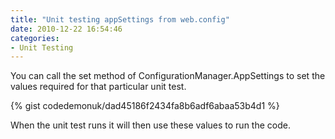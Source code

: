```yaml
---
title: "Unit testing appSettings from web.config"
date: 2010-12-22 16:54:46
categories: 
- Unit Testing
---
```


You can call the set method of ConfigurationManager.AppSettings to set the values required for that particular unit test.

{% gist codedemonuk/dad45186f2434fa8b6adf6abaa53b4d1 %}

When the unit test runs it will then use these values to run the code.